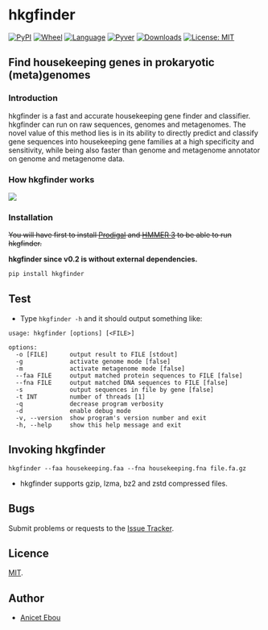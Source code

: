 # hkgfinder

[![PyPI](https://img.shields.io/pypi/v/hkgfinder.svg)](https://pypi.org/project/hkgfinder)
[![Wheel](https://img.shields.io/pypi/wheel/hkgfinder.svg)](https://pypi.org/project/hkgfinder)
[![Language](https://img.shields.io/pypi/implementation/hkgfinder)](https://pypi.org/project/hkgfinder)
[![Pyver](https://img.shields.io/pypi/pyversions/hkgfinder.svg)](https://pypi.org/project/hkgfinder)
[![Downloads](https://img.shields.io/pypi/dm/hkgfinder)](https://pypi.org/project/hkgfinder)
[![License: MIT](https://img.shields.io/badge/License-MIT-blue.svg)](https://www.gnu.org/licenses/MIT)


## Find housekeeping genes in prokaryotic (meta)genomes

### Introduction
hkgfinder is a fast and accurate housekeeping gene finder and classifier. hkgfinder can run on raw sequences, genomes and metagenomes. The novel value of this method lies is in its ability to directly predict and classify gene sequences into housekeeping gene families at a high specificity and sensitivity, while being also faster than genome and metagenome annotator on genome and metagenome data.


### How hkgfinder works
![](img/hkgfinder.png)

### Installation

~~You will have first to install [Prodigal](https://github.com/hyattpd/Prodigal) and [HMMER 3](https://hmmer.org) to be able to run hkgfinder.~~

**hkgfinder since v0.2 is without external dependencies.**


```bash
pip install hkgfinder
```

## Test

* Type `hkgfinder -h` and it should output something like:

```
usage: hkgfinder [options] [<FILE>]

options:
  -o [FILE]      output result to FILE [stdout]
  -g             activate genome mode [false]
  -m             activate metagenome mode [false]
  --faa FILE     output matched protein sequences to FILE [false]
  --fna FILE     output matched DNA sequences to FILE [false]
  -s             output sequences in file by gene [false]
  -t INT         number of threads [1]
  -q             decrease program verbosity
  -d             enable debug mode
  -v, --version  show program's version number and exit
  -h, --help     show this help message and exit
```


## Invoking hkgfinder

```
hkgfinder --faa housekeeping.faa --fna housekeeping.fna file.fa.gz
```

* hkgfinder supports gzip, lzma, bz2 and zstd compressed files.
  
## Bugs

Submit problems or requests to the [Issue Tracker](https://github.com/Ebedthan/hkgfinder/issues).


## Licence

[MIT](https://github.com/Ebedthan/hkgfinder/blob/main/LICENSE).


## Author

* [Anicet Ebou](https://orcid.org/0000-0003-4005-177X)

